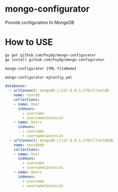 # mongo-configurator

Provide configuration fo MongoDB

# How to USE

```bash
go get github.com/PxyUp/mongo-configurator
go install github.com/PxyUp/mongo-configurator
```

```bash
mongo-configurator {YML fileName}
```

```bash
mongo-configurator myConfig.yml
```

```yml
databases:
  - urlConnect: mongodb://127.0.0.1:27017/testdb
    name: testdb
    collections:
    - name: User
      indexes:
        - username
        - usernameCanonical
    - name: Users
      indexes:
        - username
        - usernameCanonical
  - urlConnect: mongodb://127.0.0.1:27017/testdbdb
    name: testdbdb
    collections:
    - name: User
      indexes:
        - username
        - usernameCanonical
    - name: Users
      indexes:
        - username
        - usernameCanonical

```
